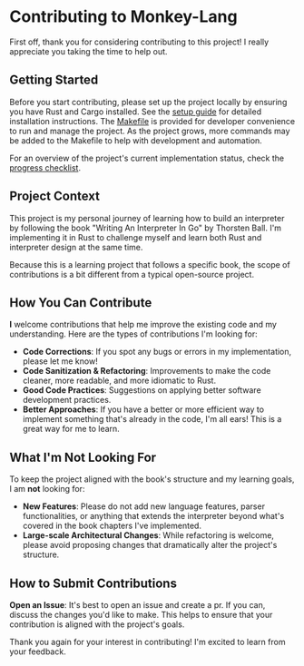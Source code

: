 # Contributing to Monkey-Lang

First off, thank you for considering contributing to this project! I really appreciate you taking the time to help out.

## Getting Started

Before you start contributing, please set up the project locally by ensuring you have Rust and Cargo installed. See the [setup guide](./docs/setup.md) for detailed installation instructions. The [Makefile](./Makefile) is provided for developer convenience to run and manage the project. As the project grows, more commands may be added to the Makefile to help with development and automation.

For an overview of the project's current implementation status, check the [progress checklist](./docs/checklist.md).

## Project Context

This project is my personal journey of learning how to build an interpreter by following the book "Writing An Interpreter In Go" by Thorsten Ball. I'm implementing it in Rust to challenge myself and learn both Rust and interpreter design at the same time.

Because this is a learning project that follows a specific book, the scope of contributions is a bit different from a typical open-source project.

## How You Can Contribute

**I** welcome contributions that help me improve the existing code and my understanding. Here are the types of contributions I'm looking for:

- **Code Corrections**: If you spot any bugs or errors in my implementation, please let me know!
- **Code Sanitization & Refactoring**: Improvements to make the code cleaner, more readable, and more idiomatic to Rust.
- **Good Code Practices**: Suggestions on applying better software development practices.
- **Better Approaches**: If you have a better or more efficient way to implement something that's already in the code, I'm all ears! This is a great way for me to learn.

## What I'm Not Looking For

To keep the project aligned with the book's structure and my learning goals, I am **not** looking for:

- **New Features**: Please do not add new language features, parser functionalities, or anything that extends the interpreter beyond what's covered in the book chapters I've implemented.
- **Large-scale Architectural Changes**: While refactoring is welcome, please avoid proposing changes that dramatically alter the project's structure.

## How to Submit Contributions

**Open an Issue**: It's best to open an issue and create a pr. If you can, discuss the changes you'd like to make. This helps to ensure that your contribution is aligned with the project's goals.

Thank you again for your interest in contributing! I'm excited to learn from your feedback.
